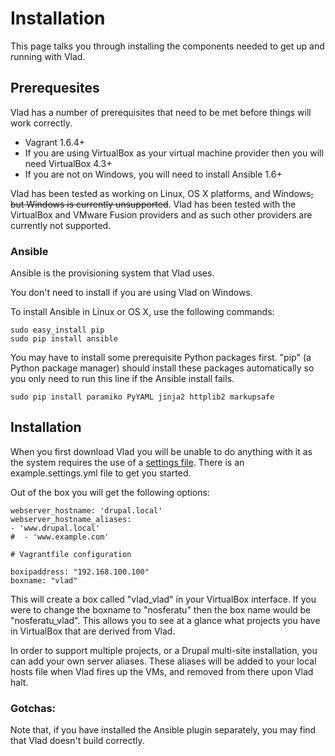 # Installation

This page talks you through installing the components needed to get up and running with Vlad.

## Prerequesites

Vlad has a number of prerequisites that need to be met before things will work correctly.

- Vagrant 1.6.4+
- If you are using VirtualBox as your virtual machine provider then you will need VirtualBox 4.3+
- If you are not on Windows, you will need to install Ansible 1.6+

Vlad has been tested as working on Linux, OS X platforms, and Windows~~, but Windows is currently unsupported~~. Vlad has been tested with the VirtualBox and VMware Fusion providers and as such other providers are currently not supported.

### Ansible

Ansible is the provisioning system that Vlad uses. 

You don't need to install if you are using Vlad on Windows.

To install Ansible in Linux or OS X, use the following commands:

    sudo easy_install pip
    sudo pip install ansible

You may have to install some prerequisite Python packages first. "pip" (a Python package manager) should install these packages automatically so you only need to run this line if the Ansible install fails.

    sudo pip install paramiko PyYAML jinja2 httplib2 markupsafe

## Installation

When you first download Vlad you will be unable to do anything with it as the system requires the use of a [settings file](settings_file.md). There is an example.settings.yml file to get you started.

Out of the box you will get the following options:

    webserver_hostname: 'drupal.local'
    webserver_hostname_aliases: 
    - 'www.drupal.local'
    #  - 'www.example.com'

    # Vagrantfile configuration

    boxipaddress: "192.168.100.100"
    boxname: "vlad"

This will create a box called "vlad_vlad" in your VirtualBox interface. If you were to change the boxname to "nosferatu" then the box name would be "nosferatu_vlad". This allows you to see at a glance what projects you have in VirtualBox that are derived from Vlad.

In order to support multiple projects, or a Drupal multi-site installation, you can add your own server aliases. These aliases will be added to your local hosts file when Vlad fires up the VMs, and removed from there upon Vlad halt. 

### Gotchas:

Note that, if you have installed the Ansible plugin separately, you may find that Vlad doesn't build correctly.
